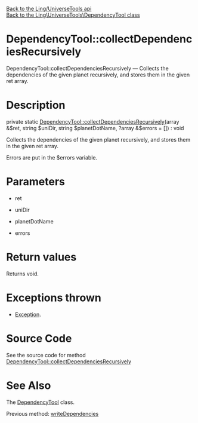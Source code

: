 [Back to the Ling/UniverseTools api](https://github.com/lingtalfi/UniverseTools/blob/master/doc/api/Ling/UniverseTools.md)<br>
[Back to the Ling\UniverseTools\DependencyTool class](https://github.com/lingtalfi/UniverseTools/blob/master/doc/api/Ling/UniverseTools/DependencyTool.md)


DependencyTool::collectDependenciesRecursively
================



DependencyTool::collectDependenciesRecursively — Collects the dependencies of the given planet recursively, and stores them in the given ret array.




Description
================


private static [DependencyTool::collectDependenciesRecursively](https://github.com/lingtalfi/UniverseTools/blob/master/doc/api/Ling/UniverseTools/DependencyTool/collectDependenciesRecursively.md)(array &$ret, string $uniDir, string $planetDotName, ?array &$errors = []) : void




Collects the dependencies of the given planet recursively, and stores them in the given ret array.

Errors are put in the $errors variable.




Parameters
================


- ret

    

- uniDir

    

- planetDotName

    

- errors

    


Return values
================

Returns void.


Exceptions thrown
================

- [Exception](http://php.net/manual/en/class.exception.php).&nbsp;







Source Code
===========
See the source code for method [DependencyTool::collectDependenciesRecursively](https://github.com/lingtalfi/UniverseTools/blob/master/DependencyTool.php#L562-L580)


See Also
================

The [DependencyTool](https://github.com/lingtalfi/UniverseTools/blob/master/doc/api/Ling/UniverseTools/DependencyTool.md) class.

Previous method: [writeDependencies](https://github.com/lingtalfi/UniverseTools/blob/master/doc/api/Ling/UniverseTools/DependencyTool/writeDependencies.md)<br>

